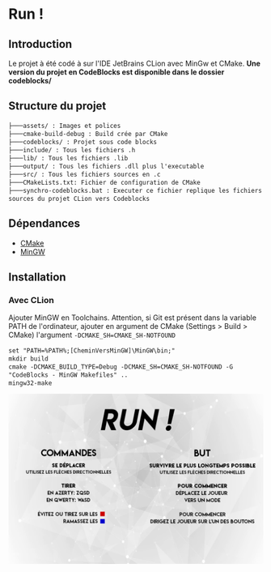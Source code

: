 ﻿
# Run !
  
## Introduction  
  
Le projet à été codé à sur l'IDE JetBrains CLion avec MinGw et CMake. **Une version du projet en CodeBlocks est disponible dans le dossier codeblocks/**
  
## Structure du projet  
 
 ```
├───assets/ : Images et polices  
├───cmake-build-debug : Build crée par CMake  
├───codeblocks/ : Projet sous code blocks
├───include/ : Tous les fichiers .h
├───lib/ : Tous les fichiers .lib
├───output/ : Tous les fichiers .dll plus l'executable
├───src/ : Tous les fichiers sources en .c
├───CMakeLists.txt: Fichier de configuration de CMake  
├───synchro-codeblocks.bat : Executer ce fichier replique les fichiers sources du projet CLion vers Codeblocks 
```
  
  
## Dépendances  
- [CMake](https://cmake.org)  
- [MinGW](http://www.mingw.org/)  
  
## Installation  

### Avec CLion
Ajouter MinGW en Toolchains. Attention, si Git est présent dans la variable PATH de l'ordinateur, ajouter en argument de CMake (Settings > Build > CMake) l'argument `-DCMAKE_SH=CMAKE_SH-NOTFOUND`
```  
set "PATH=%PATH%;[CheminVersMinGW]\MinGW\bin;"  
mkdir build  
cmake -DCMAKE_BUILD_TYPE=Debug -DCMAKE_SH=CMAKE_SH-NOTFOUND -G "CodeBlocks - MinGW Makefiles" ..  
mingw32-make  

```
![Capture](https://raw.githubusercontent.com/ThomasLachaux/Run/master/assets/rules.png)